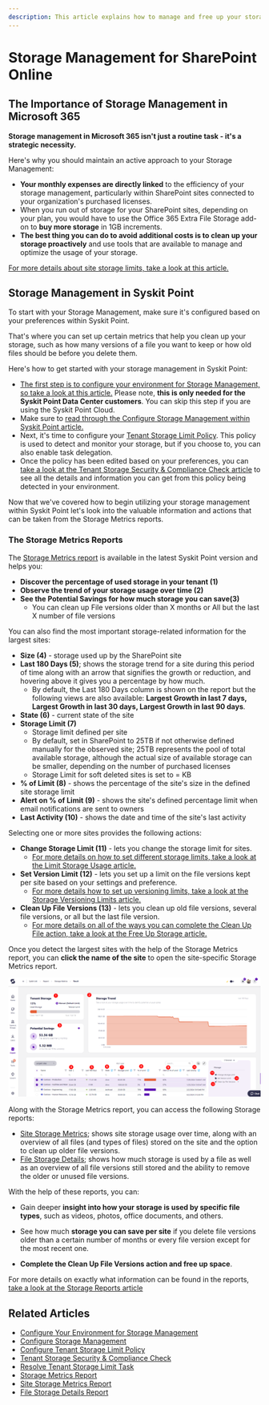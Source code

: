 ```yaml
---
description: This article explains how to manage and free up your storage on SharePoint sites.
---
```


# Storage Management for SharePoint Online 

## The Importance of Storage Management in Microsoft 365

**Storage management in Microsoft 365 isn't just a routine task - it's a strategic necessity.** 

Here's why you should maintain an active approach to your Storage Management:

  * **Your monthly expenses are directly linked** to the efficiency of your storage management, particularly within SharePoint sites connected to your organization's purchased licenses.
  * When you run out of storage for your SharePoint sites, depending on your plan, you would have to use the Office 365 Extra File Storage add-on to **buy more storage** in 1GB increments. 
 * **The best thing you can do to avoid additional costs is to clean up your storage proactively** and use tools that are available to manage and optimize the usage of your storage.

[For more details about site storage limits, take a look at this article.](../faq/site-storage-limits.md)

## Storage Management in Syskit Point

To start with your Storage Management, make sure it's configured based on your preferences within Syskit Point.

That's where you can set up certain metrics that help you clean up your storage, such as how many versions of a file you want to keep or how old files should be before you delete them. 

Here's how to get started with your storage management in Syskit Point: 

  * [The first step is to configure your environment for Storage Management, so take a look at this article.](../setup/configuration/configure/additional/configure-point-for-storage-management.md) Please note, **this is only needed for the Syskit Point Data Center customers**. You can skip this step if you are using the Syskit Point Cloud.
  * Make sure to [read through the Configure Storage Management within Syskit Point article.](../setup/configuration/configure/additional/configure-storage-management.md) 
  * Next, it's time to configure your [Tenant Storage Limit Policy](../governance-and-automation/automated-workflows/tenant-storage-admin.md). This policy is used to detect and monitor your storage, but if you choose to, you can also enable task delegation.  
 * Once the policy has been edited based on your preferences, you can [take a look at the Tenant Storage Security & Compliance Check article](../governance-and-automation/security-compliance-checks/tenant-storage.md) to see all the details and information you can get from this policy being detected in your environment.

Now that we've covered how to begin utilizing your storage management within Syskit Point let's look into the valuable information and actions that can be taken from the Storage Metrics reports.

### The Storage Metrics Reports

The [Storage Metrics report](../storage-management/storage-reports.md#storage-metrics) is available in the latest Syskit Point version and helps you:
* **Discover the percentage of used storage in your tenant (1)**
* **Observe the trend of your storage usage over time (2)**
* **See the Potential Savings for how much storage you can save(3)**
  * You can clean up File versions older than X months or All but the last X number of file versions 

You can also find the most important storage-related information for the largest sites:
* **Size (4)** - storage used up by the SharePoint site
* **Last 180 Days (5)**; shows the storage trend for a site during this period of time along with an arrow that signifies the growth or reduction, and hovering above it gives you a percentage by how much.
   * By default, the Last 180 Days column is shown on the report but the following views are also available: **Largest Growth in last 7 days, Largest Growth in last 30 days, Largest Growth in last 90 days**.
* **State (6)** - current state of the site 
* **Storage Limit (7)**
    * Storage limit defined per site
    * By default, set in SharePoint to 25TB if not otherwise defined manually for the observed site; 25TB represents the pool of total available storage, although the actual size of available storage can be smaller, depending on the number of purchased licenses
    * Storage Limit for soft deleted sites is set to = KB
* **% of Limit (8)** - shows the percentage of the site's size in the defined site storage limit
* **Alert on % of Limit (9)** - shows the site's defined percentage limit when email notifications are sent to owners
* **Last Activity (10)** - shows the date and time of the site's last activity

Selecting one or more sites provides the following actions:
  * **Change Storage Limit (11)** - lets you change the storage limit for sites.
    * [For more details on how to set different storage limits, take a look at the Limit Storage Usage article.](../storage-management/limit-storage-usage.md)
  * **Set Version Limit (12)** - lets you set up a limit on the file versions kept per site based on your settings and preference.
    * [For more details how to set up versioning limits, take a look at the Storage Versioning Limits article.](../storage-management/versioning-limits.md)
  * **Clean Up File Versions (13)** - lets you clean up old file versions, several file versions, or all but the last file version.
    * [For more details on all of the ways you can complete the Clean Up File action, take a look at the Free Up Storage article.](../storage-management/free-up-storage.md)

Once you detect the largest sites with the help of the Storage Metrics report, you can **click the name of the site** to open the site-specific Storage Metrics report.

![Storage Metrics Report in Point](../.gitbook/assets/optimize-storage-storage-metrics-report-point.png)

Along with the Storage Metrics report, you can access the following Storage reports:
* [Site Storage Metrics](../storage-management/storage-reports.md#site-storage-metrics); shows site storage usage over time, along with an overview of all files (and types of files) stored on the site and the option to clean up older file versions.
* [File Storage Details](../storage-management/storage-reports.md#file-storage-details); shows how much storage is used by a file as well as an overview of all file versions still stored and the ability to remove the older or unused file versions.

With the help of these reports, you can:

 * Gain deeper **insight into how your storage is used by specific file types**, such as videos, photos, office documents, and others. 

 * See how much **storage you can save per site** if you delete file versions older than a certain number of months or every file version except for the most recent one. 

 * **Complete the Clean Up File Versions action and free up space**. 

For more details on exactly what information can be found in the reports, [take a look at the Storage Reports article](../storage-management/storage-reports.md)

## Related Articles

* [Configure Your Environment for Storage Management](../setup/configuration/configure/additional/configure-point-for-storage-management.md)
* [Configure Storage Management](../setup/configuration/configure/additional/configure-storage-management.md)
* [Configure Tenant Storage Limit Policy](../governance-and-automation/automated-workflows/tenant-storage-admin.md)
* [Tenant Storage Security & Compliance Check](../governance-and-automation/security-compliance-checks/tenant-storage.md)
* [Resolve Tenant Storage Limit Task](../point-collaborators/resolve-governance-tasks/tenant-storage-limit.md)
* [Storage Metrics Report](../storage-management/storage-reports.md)
* [Site Storage Metrics Report](../storage-management/storage-reports.md#site-storage-metrics)
* [File Storage Details Report](../storage-management/storage-reports.md#file-storage-details)

